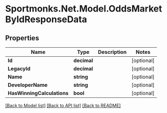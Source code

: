 # Sportmonks.Net.Model.OddsMarketByIdResponseData

## Properties

Name | Type | Description | Notes
------------ | ------------- | ------------- | -------------
**Id** | **decimal** |  | [optional] 
**LegacyId** | **decimal** |  | [optional] 
**Name** | **string** |  | [optional] 
**DeveloperName** | **string** |  | [optional] 
**HasWinningCalculations** | **bool** |  | [optional] 

[[Back to Model list]](../README.md#documentation-for-models) [[Back to API list]](../README.md#documentation-for-api-endpoints) [[Back to README]](../README.md)

